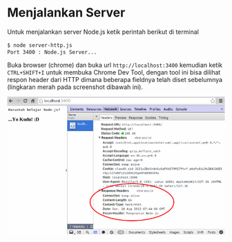 # Menjalankan Server

Untuk menjalankan server Node.js ketik perintah berikut di terminal

```text
$ node server-http.js
Port 3400 : Node.js Server...
```

Buka browser \(chrome\) dan buka url `http://localhost:3400` kemudian ketik `CTRL+SHIFT+I` untuk membuka Chrome Dev Tool, dengan tool ini bisa dilihat respon header dari HTTP dimana beberapa fieldnya telah diset sebelumnya \(lingkaran merah pada screenshot dibawah ini\).

![server-response-dev-tool](../.gitbook/assets/server-response-dev-tool.png)

